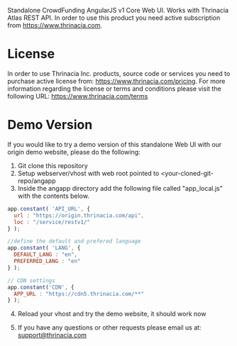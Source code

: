 Standalone CrowdFunding AngularJS v1 Core Web UI. Works with Thrinacia Atlas REST API. In order to use this product you need active subscription from https://www.thrinacia.com.

License          
================
 
In order to use Thrinacia Inc. products, source code or services you need to purchase active license from: https://www.thrinacia.com/pricing. For more information regarding the license or terms and conditions please visit the following URL: https://www.thrinacia.com/terms

Demo Version
================

If you would like to try a demo version of this standalone Web UI with our origin demo website, please do the following:

1. Git clone this repository
2. Setup webserver/vhost with web root pointed to <your-cloned-git-repo/angapp
3. Inside the angapp directory add the following file called "app_local.js" with the contents below.

```javascript
app.constant( 'API_URL', {
  url : "https://origin.thrinacia.com/api",
  loc : "/service/restv1/"
} );

//define the default and prefered language
app.constant( 'LANG', {
  DEFAULT_LANG : "en",
  PREFERRED_LANG : "en"
} );

// CDN settings
app.constant('CDN', {
  APP_URL : "https://cdn5.thrinacia.com/**"
} );
```

4. Reload your vhost and try the demo website, it should work now

5. If you have any questions or other requests please email us at: support@thrinacia.com
